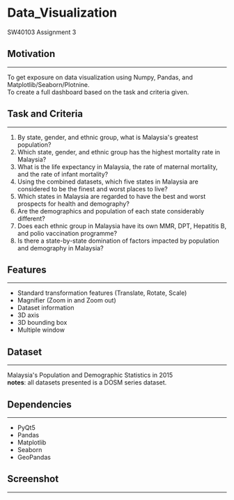 # Data_Visualization
SW40103 Assignment 3

## Motivation
------------------
To get exposure on data visualization using Numpy, Pandas, and Matplotlib/Seaborn/Plotnine. <br />
To create a full dashboard based on the task and criteria given.


## Task and Criteria
------------------
1. By state, gender, and ethnic group, what is Malaysia's greatest population?
2. Which state, gender, and ethnic group has the highest mortality rate in Malaysia?
3. What is the life expectancy in Malaysia, the rate of maternal mortality, and the rate of infant
mortality?
4. Using the combined datasets, which five states in Malaysia are considered to be the finest and
worst places to live?
5. Which states in Malaysia are regarded to have the best and worst prospects for health and
demography?
6. Are the demographics and population of each state considerably different?
7. Does each ethnic group in Malaysia have its own MMR, DPT, Hepatitis B, and polio vaccination programme?
8. Is there a state-by-state domination of factors impacted by population and demography in Malaysia?


## Features
------------------
- Standard transformation features (Translate, Rotate, Scale) 
- Magnifier (Zoom in and Zoom out) 
- Dataset information 
- 3D axis 
- 3D bounding box 
- Multiple window


## Dataset
------------------
Malaysia's Population and Demographic Statistics in 2015 <br />
**notes**: all datasets presented is a DOSM series dataset.


## Dependencies
------------------
- PyQt5 
- Pandas
- Matplotlib
- Seaborn
- GeoPandas


## Screenshot
------------------

